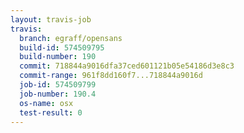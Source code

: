 ```yaml
---
layout: travis-job
travis:
  branch: egraff/opensans
  build-id: 574509795
  build-number: 190
  commit: 718844a9016dfa37ced601121b05e54186d3e8c3
  commit-range: 961f8dd160f7...718844a9016d
  job-id: 574509799
  job-number: 190.4
  os-name: osx
  test-result: 0
---
```

